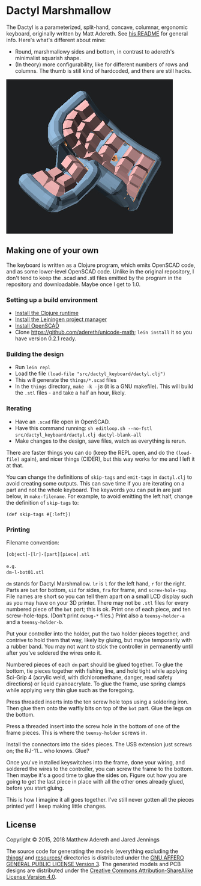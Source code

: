 # Dactyl Marshmallow
The Dactyl is a parameterized, split-hand, concave, columnar, ergonomic keyboard, originally written by Matt Adereth. See [his README](https://github.com/adereth/dactyl-keyboard#readme) for general info. Here's what's different about mine:

* Round, marshmallowy sides and bottom, in contrast to adereth's minimalist squarish shape.
* (In theory) more configurability, like for different numbers of rows and columns. The thumb is still kind of hardcoded, and there are still hacks.

<img src="https://raw.githubusercontent.com/jaredjennings/dactyl-keyboard/master/resources/concept-shot.jpg" alt="A rendering of the whole keyboard, assembled" />


## Making one of your own

The keyboard is written as a Clojure program, which emits OpenSCAD
code, and as some lower-level OpenSCAD code. Unlike in the original
repository, I don't tend to keep the .scad and .stl files emitted by
the program in the repository and downloadable. Maybe once I get to
1.0.

### Setting up a build environment

* [Install the Clojure runtime](https://clojure.org)
* [Install the Leiningen project manager](http://leiningen.org/)
* [Install OpenSCAD](http://www.openscad.org/)
* Clone https://github.com/adereth/unicode-math; `lein install` it so you have version 0.2.1 ready.

### Building the design

* Run `lein repl`
* Load the file `(load-file "src/dactyl_keyboard/dactyl.clj")`
* This will generate the `things/*.scad` files
* In the `things` directory, `make -k -j8` (it is a GNU makefile). This will build the `.stl` files - and take a half an hour, likely.

### Iterating

* Have an `.scad` file open in OpenSCAD.
* Have this command running: `sh editloop.sh --no-fstl src/dactyl_keyboard/dactyl.clj dactyl-blank-all`
* Make changes to the design, save files, watch as everything is rerun.

There are faster things you can do (keep the REPL open, and do the
`(load-file)` again), and nicer things (CIDER), but this way works for
me and I left it at that.

You can change the definitions of `skip-tags` and `emit-tags` in
`dactyl.clj` to avoid creating some outputs. This can save time if you
are iterating on a part and not the whole keyboard. The keywords you
can put in are just below, in `make-filename`. For example, to avoid
emitting the left half, change the definition of `skip-tags` to:

```
(def skip-tags #{:left})
```

### Printing

Filename convention:

```
[object]-[lr]-[part][piece].stl

e.g.
dm-l-bot01.stl
```

`dm` stands for Dactyl Marshmallow. `lr` is `l` for the left hand, `r`
for the right. Parts are `bot` for bottom, `sid` for sides, `fra` for
frame, and `screw-hole-top`. File names are short so you can tell them
apart on a small LCD display such as you may have on your 3D
printer. There may not be `.stl` files for every numbered piece of the
`bot` part; this is ok. Print one of each piece, and ten
screw-hole-tops. (Don't print `debug-*` files.)  Print also a
`teensy-holder-a` and a `teensy-holder-b`.

Put your controller into the holder, put the two holder pieces
together, and contrive to hold them that way, likely by gluing, but
maybe temporarily with a rubber band. You may not want to stick the
controller in permanently until after you've soldered the wires onto
it.

Numbered pieces of each `dm` part should be glued together. To glue
the bottom, tie pieces together with fishing line, and hold tight
while applying Sci-Grip 4 (acrylic weld, with dichloromethane, danger,
read safety directions) or liquid cyanoacrylate. To glue the frame,
use spring clamps while applying very thin glue such as the foregoing.

Press threaded inserts into the ten screw hole tops using a soldering
iron. Then glue them onto the waffly bits on top of the `bot`
part. Glue the legs on the bottom.

Press a threaded insert into the screw hole in the bottom of one of
the frame pieces. This is where the `teensy-holder` screws in.

Install the connectors into the sides pieces. The USB extension just
screws on; the RJ-11... who knows. Glue?

Once you've installed keyswitches into the frame, done your wiring,
and soldered the wires to the controller, you can screw the frame to
the bottom. Then maybe it's a good time to glue the sides on. Figure
out how you are going to get the last piece in place with all the
other ones already glued, before you start gluing.

This is how I imagine it all goes together. I've still never gotten
all the pieces printed yet! I keep making little changes.

## License

Copyright © 2015, 2018 Matthew Adereth and Jared Jennings

The source code for generating the models (everything excluding the [things/](things/) and [resources/](resources/) directories is distributed under the [GNU AFFERO GENERAL PUBLIC LICENSE Version 3](LICENSE).  The generated models and PCB designs are distributed under the [Creative Commons Attribution-ShareAlike License Version 4.0](LICENSE-models).
